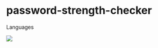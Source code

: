 # password-strength-checker

Languages


  <a href="https://skillicons.dev">
    <img src="https://skillicons.dev/icons?i=html,bootstrap,jquery,javascript" />
  </a>

